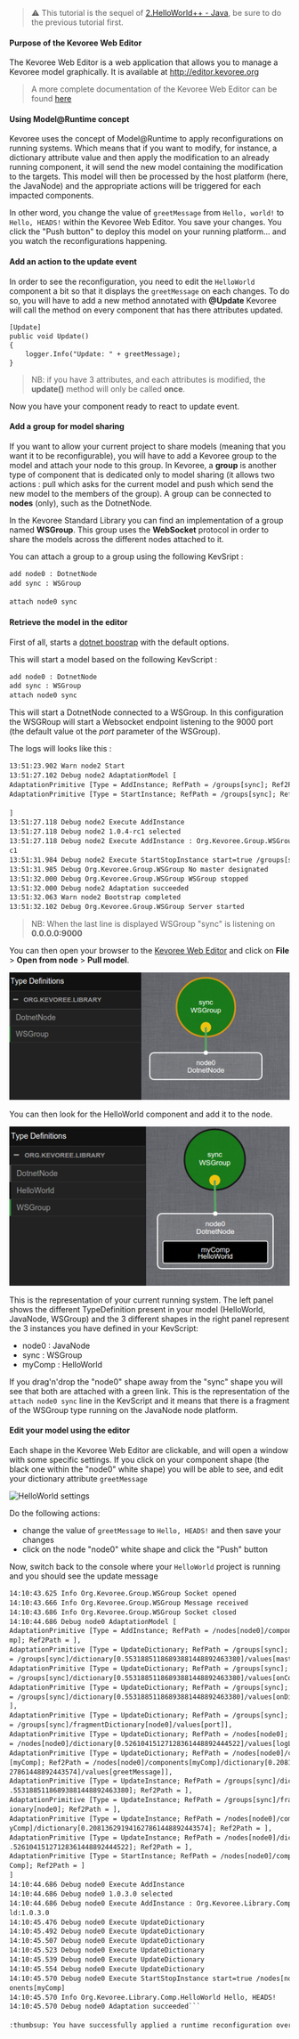 > :warning: This tutorial is the sequel of [2.HelloWorld++ - Java](https://github.com/HEADS-project/training/tree/master/2.Kevoree_Basics/2.HelloWorld++/dotnet), be sure to do the previous tutorial first.

#### Purpose of the Kevoree Web Editor
The Kevoree Web Editor is a web application that allows you to manage a Kevoree model graphically.
It is available at http://editor.kevoree.org

> A more complete documentation of the Kevoree Web Editor can be found [here](https://github.com/kevoree/kevoree-web-editor)

#### Using Model@Runtime concept
Kevoree uses the concept of Model@Runtime to apply reconfigurations on running systems.
Which means that if you want to modify, for instance, a dictionary attribute value and then apply the modification to an already running component, it will send the new model containing the modification to the targets.
This model will then be processed by the host platform (here, the JavaNode) and the appropriate actions will be triggered for each impacted components.

In other word, you change the value of `greetMessage` from `Hello, world!` to `Hello, HEADS!` within the Kevoree Web Editor.
You save your changes. You click the "Push button" to deploy this model on your running platform... and you watch the reconfigurations happening.

#### Add an action to the update event
In order to see the reconfiguration, you need to edit the `HelloWorld` component a bit so that it displays the `greetMessage` on each changes.
To do so, you will have to add a new method annotated with **@Update**
Kevoree will call the method on every component that has there attributes updated.

```dotnet
[Update]
public void Update()
{
    logger.Info("Update: " + greetMessage);
}
```

> NB: if you have 3 attributes, and each attributes is modified, the **update()** method will only be called **once**.

Now you have your component ready to react to update event.

#### Add a group for model sharing
If you want to allow your current project to share models (meaning that you want it to be reconfigurable), you will have to add a Kevoree group to the model and attach your node to this group.
In Kevoree, a **group** is another type of component that is dedicated only to model sharing (it allows two actions : pull which asks for the current model and push which send the new model to the members of the group).
A group can be connected to **nodes** (only), such as the DotnetNode.

In the Kevoree Standard Library you can find an implementation of a group named **WSGroup**. This group uses the **WebSocket** protocol in order to share the models across the different nodes attached to it.

You can attach a group to a group using the following KevSript :

```txt
add node0 : DotnetNode
add sync : WSGroup

attach node0 sync
```

#### Retrieve the model in the editor
First of all, starts a [dotnet boostrap](https://github.com/kevoree/kevoree-dotnet-core-bootstrap/releases/latest) with the default options.

This will start a model based on the following KevScript :

```txt
add node0 : DotnetNode
add sync : WSGroup
attach node0 sync
```

This will start a DotnetNode connected to a WSGroup.
In this configuration the WSGRoup will start a Websocket endpoint listening to the 9000 port (the default value ot the *port* parameter of the WSGroup).

The logs will looks like this :

```txt
13:51:23.902 Warn node2 Start
13:51:27.102 Debug node2 AdaptationModel [
AdaptationPrimitive [Type = AddInstance; RefPath = /groups[sync]; Ref2Path = ],
AdaptationPrimitive [Type = StartInstance; RefPath = /groups[sync]; Ref2Path = ]

]
13:51:27.118 Debug node2 Execute AddInstance
13:51:27.118 Debug node2 1.0.4-rc1 selected
13:51:27.118 Debug node2 Execute AddInstance : Org.Kevoree.Group.WSGroup:1.0.4-r
c1
13:51:31.984 Debug node2 Execute StartStopInstance start=true /groups[sync]
13:51:31.985 Debug Org.Kevoree.Group.WSGroup No master designated
13:51:32.000 Debug Org.Kevoree.Group.WSGroup WSGroup stopped
13:51:32.000 Debug node2 Adaptation succeeded
13:51:32.063 Warn node2 Bootstrap completed
13:51:32.102 Debug Org.Kevoree.Group.WSGroup Server started
```

> NB: When the last line is displayed WSGroup "sync" is listening on **0.0.0.0:9000**

You can then open your browser to the [Kevoree Web Editor](http://editor.kevoree.org) and click on **File** > **Open from node** > **Pull model**.

![Default model in editor](.readme/editor_default_model.png)

You can then look for the HelloWorld component and add it to the node.

![Hello world in editor](.readme/editor_simple_model.png)

This is the representation of your current running system.
The left panel shows the different TypeDefinition present in your model (HelloWorld, JavaNode, WSGroup)
and the 3 different shapes in the right panel represent the 3 instances you have defined in your KevScript:
  - node0 : JavaNode
  - sync : WSGroup
  - myComp : HelloWorld

If you drag'n'drop the "node0" shape away from the "sync" shape you will see that both are attached with a green link.
This is the representation of the `attach node0 sync` line in the KevScript and it means that there is a fragment of the WSGroup type running on the JavaNode node platform.

#### Edit your model using the editor
Each shape in the Kevoree Web Editor are clickable, and will open a window with some specific settings.
If you click on your component shape (the black one within the "node0" white shape) you will be able to see, and edit your dictionary attribute `greetMessage`

![HelloWorld settings](.readme/editor_helloworld_settings.jpg)

Do the following actions:
  - change the value of `greetMessage` to `Hello, HEADS!` and then save your changes
  - click on the node "node0" white shape and click the "Push" button

Now, switch back to the console where your `HelloWorld` project is running and you should see the update message

```txt
14:10:43.625 Info Org.Kevoree.Group.WSGroup Socket opened
14:10:43.666 Info Org.Kevoree.Group.WSGroup Message received
14:10:43.686 Info Org.Kevoree.Group.WSGroup Socket closed
14:10:44.686 Debug node0 AdaptationModel [
AdaptationPrimitive [Type = AddInstance; RefPath = /nodes[node0]/components[myCo
mp]; Ref2Path = ],
AdaptationPrimitive [Type = UpdateDictionary; RefPath = /groups[sync]; Ref2Path
= /groups[sync]/dictionary[0.55318851186893881448892463380]/values[master]],
AdaptationPrimitive [Type = UpdateDictionary; RefPath = /groups[sync]; Ref2Path
= /groups[sync]/dictionary[0.55318851186893881448892463380]/values[onConnect]],
AdaptationPrimitive [Type = UpdateDictionary; RefPath = /groups[sync]; Ref2Path
= /groups[sync]/dictionary[0.55318851186893881448892463380]/values[onDisconnect]
],
AdaptationPrimitive [Type = UpdateDictionary; RefPath = /groups[sync]; Ref2Path
= /groups[sync]/fragmentDictionary[node0]/values[port]],
AdaptationPrimitive [Type = UpdateDictionary; RefPath = /nodes[node0]; Ref2Path
= /nodes[node0]/dictionary[0.52610415127128361448892444522]/values[logLevel]],
AdaptationPrimitive [Type = UpdateDictionary; RefPath = /nodes[node0]/components
[myComp]; Ref2Path = /nodes[node0]/components[myComp]/dictionary[0.2081362919416
27861448892443574]/values[greetMessage]],
AdaptationPrimitive [Type = UpdateInstance; RefPath = /groups[sync]/dictionary[0
.55318851186893881448892463380]; Ref2Path = ],
AdaptationPrimitive [Type = UpdateInstance; RefPath = /groups[sync]/fragmentDict
ionary[node0]; Ref2Path = ],
AdaptationPrimitive [Type = UpdateInstance; RefPath = /nodes[node0]/components[m
yComp]/dictionary[0.208136291941627861448892443574]; Ref2Path = ],
AdaptationPrimitive [Type = UpdateInstance; RefPath = /nodes[node0]/dictionary[0
.52610415127128361448892444522]; Ref2Path = ],
AdaptationPrimitive [Type = StartInstance; RefPath = /nodes[node0]/components[my
Comp]; Ref2Path = ]
]
14:10:44.686 Debug node0 Execute AddInstance
14:10:44.686 Debug node0 1.0.3.0 selected
14:10:44.686 Debug node0 Execute AddInstance : Org.Kevoree.Library.Comp.HelloWor
ld:1.0.3.0
14:10:45.476 Debug node0 Execute UpdateDictionary
14:10:45.492 Debug node0 Execute UpdateDictionary
14:10:45.507 Debug node0 Execute UpdateDictionary
14:10:45.523 Debug node0 Execute UpdateDictionary
14:10:45.539 Debug node0 Execute UpdateDictionary
14:10:45.554 Debug node0 Execute UpdateDictionary
14:10:45.570 Debug node0 Execute StartStopInstance start=true /nodes[node0]/comp
onents[myComp]
14:10:45.570 Info Org.Kevoree.Library.Comp.HelloWorld Hello, HEADS!
14:10:45.570 Debug node0 Adaptation succeeded```

:thumbsup: You have successfully applied a runtime reconfiguration over your system.
